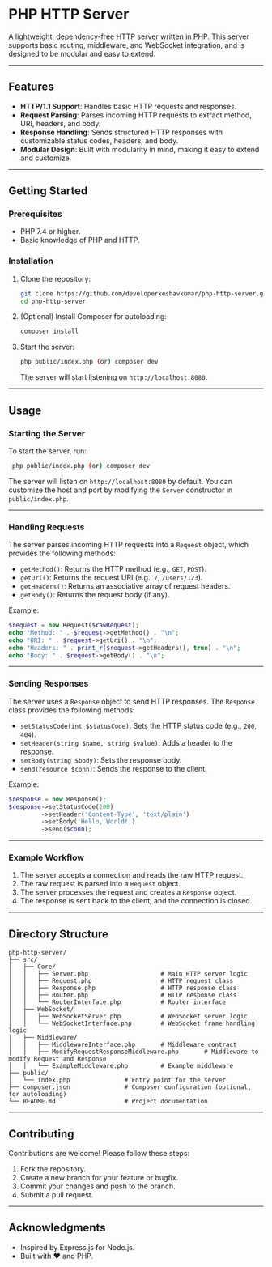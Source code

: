 
# PHP HTTP Server

A lightweight, dependency-free HTTP server written in PHP. This server supports basic routing, middleware, and WebSocket integration, and is designed to be modular and easy to extend.

---

## Features

- **HTTP/1.1 Support**: Handles basic HTTP requests and responses.
- **Request Parsing**: Parses incoming HTTP requests to extract method, URI, headers, and body.
- **Response Handling**: Sends structured HTTP responses with customizable status codes, headers, and body.
- **Modular Design**: Built with modularity in mind, making it easy to extend and customize.

---

## Getting Started

### Prerequisites

- PHP 7.4 or higher.
- Basic knowledge of PHP and HTTP.

### Installation

1. Clone the repository:

   ```bash
   git clone https://github.com/developerkeshavkumar/php-http-server.git
   cd php-http-server
   ```

2. (Optional) Install Composer for autoloading:

   ```bash
   composer install
   ```

3. Start the server:

   ```bash
   php public/index.php (or) composer dev
   ```

   The server will start listening on `http://localhost:8080`.

---

## Usage

### Starting the Server

To start the server, run:

```bash
 php public/index.php (or) composer dev
```

The server will listen on `http://localhost:8080` by default. You can customize the host and port by modifying the `Server` constructor in `public/index.php`.

---

### Handling Requests

The server parses incoming HTTP requests into a `Request` object, which provides the following methods:

- `getMethod()`: Returns the HTTP method (e.g., `GET`, `POST`).
- `getUri()`: Returns the request URI (e.g., `/`, `/users/123`).
- `getHeaders()`: Returns an associative array of request headers.
- `getBody()`: Returns the request body (if any).

Example:

```php
$request = new Request($rawRequest);
echo "Method: " . $request->getMethod() . "\n";
echo "URI: " . $request->getUri() . "\n";
echo "Headers: " . print_r($request->getHeaders(), true) . "\n";
echo "Body: " . $request->getBody() . "\n";
```

---

### Sending Responses

The server uses a `Response` object to send HTTP responses. The `Response` class provides the following methods:

- `setStatusCode(int $statusCode)`: Sets the HTTP status code (e.g., `200`, `404`).
- `setHeader(string $name, string $value)`: Adds a header to the response.
- `setBody(string $body)`: Sets the response body.
- `send(resource $conn)`: Sends the response to the client.

Example:

```php
$response = new Response();
$response->setStatusCode(200)
         ->setHeader('Content-Type', 'text/plain')
         ->setBody('Hello, World!')
         ->send($conn);
```

---

### Example Workflow

1. The server accepts a connection and reads the raw HTTP request.
2. The raw request is parsed into a `Request` object.
3. The server processes the request and creates a `Response` object.
4. The response is sent back to the client, and the connection is closed.

---

## Directory Structure

```
php-http-server/
├── src/
│   ├── Core/
│   │   ├── Server.php                    # Main HTTP server logic
│   │   ├── Request.php                   # HTTP request class
│   │   ├── Response.php                  # HTTP response class
│   │   ├── Router.php                    # HTTP response class
│   │   └── RouterInterface.php           # Router interface
│   ├── WebSocket/
│   │   ├── WebSocketServer.php           # WebSocket server logic
│   │   └── WebSocketInterface.php        # WebSocket frame handling logic
│   ├── Middleware/
│   │   ├── MiddlewareInterface.php       # Middleware contract
│   │   ├── ModifyRequestResponseMiddleware.php       # Middleware to modify Request and Response
│   │   └── ExampleMiddleware.php         # Example middleware
├── public/
│   └── index.php               # Entry point for the server
├── composer.json               # Composer configuration (optional, for autoloading)
└── README.md                   # Project documentation
```

---

## Contributing

Contributions are welcome! Please follow these steps:

1. Fork the repository.
2. Create a new branch for your feature or bugfix.
3. Commit your changes and push to the branch.
4. Submit a pull request.

---

## Acknowledgments

- Inspired by Express.js for Node.js.
- Built with ❤️ and PHP.